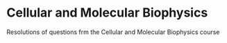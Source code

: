 # Cellular and Molecular Biophysics
Resolutions of questions frm the Cellular and Molecular Biophysics course
